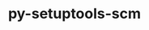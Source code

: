 ---
title: "py-setuptools-scm"
layout: cache
categories: [package, develop-2023-06-25]
meta: {"versions": ["6.3.2", "7.0.5"], "compilers": ["gcc@=11.1.0", "gcc@=11.3.0", "gcc@=7.3.1", "gcc@=7.5.0", "oneapi@=2023.1.0"], "oss": ["amzn2", "ubuntu18.04", "ubuntu20.04", "ubuntu22.04"], "platforms": ["linux"], "targets": ["aarch64", "neoverse_n1", "ppc64le", "x86_64", "x86_64_v3"], "stacks": ["aws-isc", "aws-isc-aarch64", "data-vis-sdk", "e4s", "e4s-oneapi", "e4s-power", "ml-linux-x86_64-cpu", "ml-linux-x86_64-cuda", "ml-linux-x86_64-rocm", "radiuss", "root"], "num_specs": 17, "num_specs_by_stack": {"root": 17, "ml-linux-x86_64-cpu": 1, "ml-linux-x86_64-cuda": 1, "ml-linux-x86_64-rocm": 1, "aws-isc": 1, "data-vis-sdk": 2, "e4s": 4, "e4s-power": 3, "aws-isc-aarch64": 2, "radiuss": 3, "e4s-oneapi": 1}}
spec_details: [{"hash": "howlym3mmjzy5yfqxjqlhlwfif67txxg", "compiler": "gcc@=11.3.0", "versions": ["7.0.5"], "os": "ubuntu22.04", "platform": "linux", "target": "x86_64_v3", "variants": ["build_system=python_pip", "+toml"], "stacks": ["root", "ml-linux-x86_64-cpu", "ml-linux-x86_64-cuda", "ml-linux-x86_64-rocm"], "size": "-", "tarball": "https://binaries.spack.io/develop-2023-06-25/build_cache/linux-ubuntu22.04-x86_64_v3/gcc-11.3.0/py-setuptools-scm-7.0.5/linux-ubuntu22.04-x86_64_v3-gcc-11.3.0-py-setuptools-scm-7.0.5-howlym3mmjzy5yfqxjqlhlwfif67txxg.spack"}, {"hash": "a6cc2hrystg2mkdolyyt3nqc37rw7c63", "compiler": "gcc@=7.3.1", "versions": ["7.0.5"], "os": "amzn2", "platform": "linux", "target": "x86_64_v3", "variants": ["build_system=python_pip", "+toml"], "stacks": ["root", "aws-isc"], "size": "-", "tarball": "https://binaries.spack.io/develop-2023-06-25/build_cache/linux-amzn2-x86_64_v3/gcc-7.3.1/py-setuptools-scm-7.0.5/linux-amzn2-x86_64_v3-gcc-7.3.1-py-setuptools-scm-7.0.5-a6cc2hrystg2mkdolyyt3nqc37rw7c63.spack"}, {"hash": "vlbcrxkqddh5oxrttf3zozdqvldkonrm", "compiler": "gcc@=11.1.0", "versions": ["7.0.5"], "os": "ubuntu20.04", "platform": "linux", "target": "x86_64_v3", "variants": ["build_system=python_pip", "+toml"], "stacks": ["root", "data-vis-sdk"], "size": "-", "tarball": "https://binaries.spack.io/develop-2023-06-25/build_cache/linux-ubuntu20.04-x86_64_v3/gcc-11.1.0/py-setuptools-scm-7.0.5/linux-ubuntu20.04-x86_64_v3-gcc-11.1.0-py-setuptools-scm-7.0.5-vlbcrxkqddh5oxrttf3zozdqvldkonrm.spack"}, {"hash": "2n4fibxbc7tym5n7p4mn22pjsls3t5am", "compiler": "gcc@=11.1.0", "versions": ["7.0.5"], "os": "ubuntu20.04", "platform": "linux", "target": "x86_64_v3", "variants": ["build_system=python_pip", "+toml"], "stacks": ["root", "e4s"], "size": "-", "tarball": "https://binaries.spack.io/develop-2023-06-25/build_cache/linux-ubuntu20.04-x86_64_v3/gcc-11.1.0/py-setuptools-scm-7.0.5/linux-ubuntu20.04-x86_64_v3-gcc-11.1.0-py-setuptools-scm-7.0.5-2n4fibxbc7tym5n7p4mn22pjsls3t5am.spack"}, {"hash": "utuybkbs2pcemimdzozqtdzaqqcexr4q", "compiler": "gcc@=11.1.0", "versions": ["7.0.5"], "os": "ubuntu20.04", "platform": "linux", "target": "x86_64_v3", "variants": ["build_system=python_pip", "+toml"], "stacks": ["root", "e4s"], "size": "-", "tarball": "https://binaries.spack.io/develop-2023-06-25/build_cache/linux-ubuntu20.04-x86_64_v3/gcc-11.1.0/py-setuptools-scm-7.0.5/linux-ubuntu20.04-x86_64_v3-gcc-11.1.0-py-setuptools-scm-7.0.5-utuybkbs2pcemimdzozqtdzaqqcexr4q.spack"}, {"hash": "dkh346xwvs3b64vugh5e5pa4o5yhobtt", "compiler": "gcc@=11.1.0", "versions": ["7.0.5"], "os": "ubuntu20.04", "platform": "linux", "target": "ppc64le", "variants": ["build_system=python_pip", "+toml"], "stacks": ["root", "e4s-power"], "size": "-", "tarball": "https://binaries.spack.io/develop-2023-06-25/build_cache/linux-ubuntu20.04-ppc64le/gcc-11.1.0/py-setuptools-scm-7.0.5/linux-ubuntu20.04-ppc64le-gcc-11.1.0-py-setuptools-scm-7.0.5-dkh346xwvs3b64vugh5e5pa4o5yhobtt.spack"}, {"hash": "qztudnjpdpcxgxlxlgd3w4uzbplbijiv", "compiler": "gcc@=7.3.1", "versions": ["7.0.5"], "os": "amzn2", "platform": "linux", "target": "aarch64", "variants": ["build_system=python_pip", "+toml"], "stacks": ["root", "aws-isc-aarch64"], "size": "-", "tarball": "https://binaries.spack.io/develop-2023-06-25/build_cache/linux-amzn2-aarch64/gcc-7.3.1/py-setuptools-scm-7.0.5/linux-amzn2-aarch64-gcc-7.3.1-py-setuptools-scm-7.0.5-qztudnjpdpcxgxlxlgd3w4uzbplbijiv.spack"}, {"hash": "stnu4k32hhimqiuat27d73p5dkbnkpss", "compiler": "gcc@=11.1.0", "versions": ["6.3.2"], "os": "ubuntu20.04", "platform": "linux", "target": "x86_64_v3", "variants": ["build_system=python_pip", "+toml"], "stacks": ["root", "data-vis-sdk"], "size": "-", "tarball": "https://binaries.spack.io/develop-2023-06-25/build_cache/linux-ubuntu20.04-x86_64_v3/gcc-11.1.0/py-setuptools-scm-6.3.2/linux-ubuntu20.04-x86_64_v3-gcc-11.1.0-py-setuptools-scm-6.3.2-stnu4k32hhimqiuat27d73p5dkbnkpss.spack"}, {"hash": "ikeltp3ihm4y3q4z2jofxrsxszfa2j6b", "compiler": "gcc@=11.1.0", "versions": ["7.0.5"], "os": "ubuntu20.04", "platform": "linux", "target": "ppc64le", "variants": ["build_system=python_pip", "+toml"], "stacks": ["root", "e4s-power"], "size": "-", "tarball": "https://binaries.spack.io/develop-2023-06-25/build_cache/linux-ubuntu20.04-ppc64le/gcc-11.1.0/py-setuptools-scm-7.0.5/linux-ubuntu20.04-ppc64le-gcc-11.1.0-py-setuptools-scm-7.0.5-ikeltp3ihm4y3q4z2jofxrsxszfa2j6b.spack"}, {"hash": "wtr4u5o56y7hg5flpuqm3y2kejvcdboe", "compiler": "gcc@=11.1.0", "versions": ["7.0.5"], "os": "ubuntu20.04", "platform": "linux", "target": "x86_64_v3", "variants": ["build_system=python_pip", "+toml"], "stacks": ["root", "e4s"], "size": "-", "tarball": "https://binaries.spack.io/develop-2023-06-25/build_cache/linux-ubuntu20.04-x86_64_v3/gcc-11.1.0/py-setuptools-scm-7.0.5/linux-ubuntu20.04-x86_64_v3-gcc-11.1.0-py-setuptools-scm-7.0.5-wtr4u5o56y7hg5flpuqm3y2kejvcdboe.spack"}, {"hash": "heala62ordk6itiza45svlrtlr5tp4sq", "compiler": "gcc@=7.5.0", "versions": ["7.0.5"], "os": "ubuntu18.04", "platform": "linux", "target": "x86_64_v3", "variants": ["build_system=python_pip", "+toml"], "stacks": ["root", "radiuss"], "size": "-", "tarball": "https://binaries.spack.io/develop-2023-06-25/build_cache/linux-ubuntu18.04-x86_64_v3/gcc-7.5.0/py-setuptools-scm-7.0.5/linux-ubuntu18.04-x86_64_v3-gcc-7.5.0-py-setuptools-scm-7.0.5-heala62ordk6itiza45svlrtlr5tp4sq.spack"}, {"hash": "rev5hbta5a4d7h57tywz6ikfibedgqir", "compiler": "gcc@=11.1.0", "versions": ["7.0.5"], "os": "ubuntu20.04", "platform": "linux", "target": "x86_64_v3", "variants": ["build_system=python_pip", "+toml"], "stacks": ["root", "e4s"], "size": "-", "tarball": "https://binaries.spack.io/develop-2023-06-25/build_cache/linux-ubuntu20.04-x86_64_v3/gcc-11.1.0/py-setuptools-scm-7.0.5/linux-ubuntu20.04-x86_64_v3-gcc-11.1.0-py-setuptools-scm-7.0.5-rev5hbta5a4d7h57tywz6ikfibedgqir.spack"}, {"hash": "l6f5hv4abgktlijen5rc5xrmzmaciqky", "compiler": "gcc@=7.5.0", "versions": ["7.0.5"], "os": "ubuntu18.04", "platform": "linux", "target": "x86_64_v3", "variants": ["build_system=python_pip", "+toml"], "stacks": ["root", "radiuss"], "size": "-", "tarball": "https://binaries.spack.io/develop-2023-06-25/build_cache/linux-ubuntu18.04-x86_64_v3/gcc-7.5.0/py-setuptools-scm-7.0.5/linux-ubuntu18.04-x86_64_v3-gcc-7.5.0-py-setuptools-scm-7.0.5-l6f5hv4abgktlijen5rc5xrmzmaciqky.spack"}, {"hash": "iabsg6jwmzjawxcevkpc6hkbrpqxgupt", "compiler": "gcc@=11.1.0", "versions": ["7.0.5"], "os": "ubuntu20.04", "platform": "linux", "target": "ppc64le", "variants": ["build_system=python_pip", "+toml"], "stacks": ["root", "e4s-power"], "size": "-", "tarball": "https://binaries.spack.io/develop-2023-06-25/build_cache/linux-ubuntu20.04-ppc64le/gcc-11.1.0/py-setuptools-scm-7.0.5/linux-ubuntu20.04-ppc64le-gcc-11.1.0-py-setuptools-scm-7.0.5-iabsg6jwmzjawxcevkpc6hkbrpqxgupt.spack"}, {"hash": "bywfjxfk4ro6jynhz6amd6hdxdfwszoj", "compiler": "gcc@=7.3.1", "versions": ["7.0.5"], "os": "amzn2", "platform": "linux", "target": "neoverse_n1", "variants": ["build_system=python_pip", "+toml"], "stacks": ["root", "aws-isc-aarch64"], "size": "-", "tarball": "https://binaries.spack.io/develop-2023-06-25/build_cache/linux-amzn2-neoverse_n1/gcc-7.3.1/py-setuptools-scm-7.0.5/linux-amzn2-neoverse_n1-gcc-7.3.1-py-setuptools-scm-7.0.5-bywfjxfk4ro6jynhz6amd6hdxdfwszoj.spack"}, {"hash": "w2do4trcfqoz5ogkynhkdekagmvp4xky", "compiler": "oneapi@=2023.1.0", "versions": ["6.3.2"], "os": "ubuntu20.04", "platform": "linux", "target": "x86_64", "variants": ["build_system=python_pip", "+toml"], "stacks": ["root", "e4s-oneapi"], "size": "-", "tarball": "https://binaries.spack.io/develop-2023-06-25/build_cache/linux-ubuntu20.04-x86_64/oneapi-2023.1.0/py-setuptools-scm-6.3.2/linux-ubuntu20.04-x86_64-oneapi-2023.1.0-py-setuptools-scm-6.3.2-w2do4trcfqoz5ogkynhkdekagmvp4xky.spack"}, {"hash": "lyqoelm3l3gas6upcl4gi3sgpm3z6huq", "compiler": "gcc@=7.5.0", "versions": ["7.0.5"], "os": "ubuntu18.04", "platform": "linux", "target": "x86_64_v3", "variants": ["build_system=python_pip", "+toml"], "stacks": ["root", "radiuss"], "size": "-", "tarball": "https://binaries.spack.io/develop-2023-06-25/build_cache/linux-ubuntu18.04-x86_64_v3/gcc-7.5.0/py-setuptools-scm-7.0.5/linux-ubuntu18.04-x86_64_v3-gcc-7.5.0-py-setuptools-scm-7.0.5-lyqoelm3l3gas6upcl4gi3sgpm3z6huq.spack"}]
---